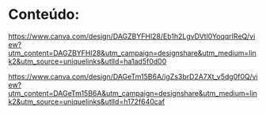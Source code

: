 # Conteúdo:

https://www.canva.com/design/DAGZBYFHl28/Eb1h2LgvDVtl0YoqqrIReQ/view?utm_content=DAGZBYFHl28&utm_campaign=designshare&utm_medium=link2&utm_source=uniquelinks&utlId=ha1ad5f0d00

https://www.canva.com/design/DAGeTm15B6A/igZs3brD2A7Xt_v5dg0f0Q/view?utm_content=DAGeTm15B6A&utm_campaign=designshare&utm_medium=link2&utm_source=uniquelinks&utlId=h172f640caf
